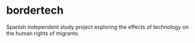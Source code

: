 # bordertech
Spanish independent study project exploring the effects of technology on the human rights of migrants.
